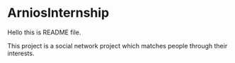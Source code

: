 # ArniosInternship

Hello this is README file.

This project is a social network project which matches people through their interests.
